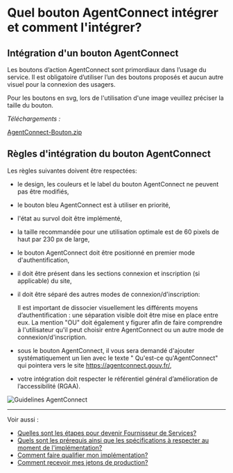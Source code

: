 # Quel bouton AgentConnect intégrer et comment l'intégrer?

## Intégration d'un bouton AgentConnect 

Les boutons d’action AgentConnect sont primordiaux dans l’usage du service. Il est obligatoire d’utiliser l’un des boutons proposés et aucun autre visuel pour la connexion des usagers. 

Pour les boutons en svg, lors de l'utilisation d'une image veuillez préciser la taille du bouton.

*Téléchargements :*

[AgentConnect-Bouton.zip](https://github.com/france-connect/Documentation-AgentConnect/files/9828293/AgentConnect-Bouton.zip)

## Règles d'intégration du bouton AgentConnect

Les règles suivantes doivent être respectées:

- le design, les couleurs et le label du bouton AgentConnect ne peuvent pas être modifiés,
- le bouton bleu AgentConnect est à utiliser en priorité,
- l'état au survol doit être implémenté,
- la taille recommandée pour une utilisation optimale est de 60 pixels de haut par 230 px de large,
- le bouton AgentConnect doit être positionné en premier mode d'authentification,
- il doit être présent dans les sections connexion et inscription (si applicable) du site,
- il doit être séparé des autres modes de connexion/d'inscription:

    Il est important de dissocier visuellement les différents moyens d’authentification : une séparation visible doit être mise en place entre eux.
    La mention "OU" doit également y figurer afin de faire comprendre à l'utilisateur qu'il peut choisir entre AgentConnect ou un autre mode de connexion/d'inscription.

- sous le bouton AgentConnect, il vous sera demandé d'ajouter systématiquement un lien avec le texte " Qu'est-ce qu'AgentConnect" qui pointera vers le site https://agentconnect.gouv.fr/,
- votre intégration doit respecter le référentiel général d’amélioration de l’accessibilité (RGAA).

![Guidelines AgentConnect](https://user-images.githubusercontent.com/60473902/196908275-3fe6872f-cb75-4c1d-92af-fea67cbf89ae.png)





---

Voir aussi : 
- [Quelles sont les étapes pour devenir Fournisseur de Services?](../pilotage_fca/pilotage_fca_etapes.md)
- [Quels sont les prérequis ainsi que les spécifications à respecter au moment de l'implémentation?](../implementation_fca/spec_recette_fca.md)
- [Comment faire qualifier mon implémentation?](../recette_fca/recette.md)
- [Comment recevoir mes jetons de production?](../recette_fca/recette_cles_prod.md)